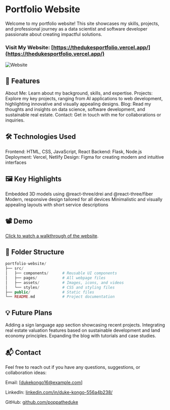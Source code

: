 # Portfolio Website
Welcome to my portfolio website! This site showcases my skills, projects, and professional journey as a data scientist and software developer passionate about creating impactful solutions.

### Visit My Website: [https://thedukesportfolio.vercel.app/](https://thedukesportfolio.vercel.app/)

![Website](https://github.com/user-attachments/assets/8a563835-b657-4468-b3c6-14e19b268cf2)

## 🚀 Features
About Me: Learn about my background, skills, and expertise.
Projects: Explore my key projects, ranging from AI applications to web development, highlighting innovative and visually appealing designs.
Blog: Read my thoughts and insights on data science, software development, and sustainable real estate.
Contact: Get in touch with me for collaborations or inquiries.

## 🛠️ Technologies Used
Frontend: HTML, CSS, JavaScript, React
Backend: Flask, Node.js
Deployment: Vercel, Netlify
Design: Figma for creating modern and intuitive interfaces

## 🖼️ Key Highlights
Embedded 3D models using @react-three/drei and @react-three/fiber
Modern, responsive design tailored for all devices
Minimalistic and visually appealing layouts with short service descriptions

## 📽️ Demo
[Click to watch a walkthrough of the website](https://www.youtube.com/watch?si=9iY5owTY5cI8Ier_&v=_-h3UjaClMo&feature=youtu.be).

## 📂 Folder Structure
```php
portfolio-website/  
├── src/  
│   ├── components/      # Reusable UI components  
│   ├── pages/           # All webpage files  
│   ├── assets/          # Images, icons, and videos  
│   └── styles/          # CSS and styling files  
├── public/              # Static files  
└── README.md            # Project documentation
```

## 💡 Future Plans
Adding a sign language app section showcasing recent projects.
Integrating real estate valuation features based on sustainable development and land economy principles.
Expanding the blog with tutorials and case studies.

## 📬 Contact
Feel free to reach out if you have any questions, suggestions, or collaboration ideas:

Email: [dukekongo16@example.com]

LinkedIn: [linkedin.com/in/duke-kongo-556a4b238/](https://www.linkedin.com/in/duke-kongo-556a4b238/)

GitHub: [github.com/poppatheduke](https://github.com/poppatheduke)
